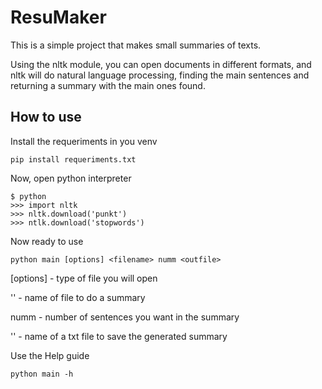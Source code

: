 # ResuMaker
This is a simple project that makes small summaries of texts.

Using the nltk module, you can open documents in different formats, and nltk will do natural language processing, finding the main sentences and returning a summary with the main ones found.

## How to use
Install the requeriments in you venv
```
pip install requeriments.txt
```
Now, open python interpreter
```
$ python
>>> import nltk
>>> nltk.download('punkt')
>>> ntlk.download('stopwords')
```
Now ready to use
```
python main [options] <filename> numm <outfile>
```
[options]    - type of file you will open

'<filename>' - name of file to do a summary
  
numm         - number of sentences you want in the summary

'<outfile>'  - name of a txt file to save the generated summary
  
Use the Help guide
```
python main -h
```

